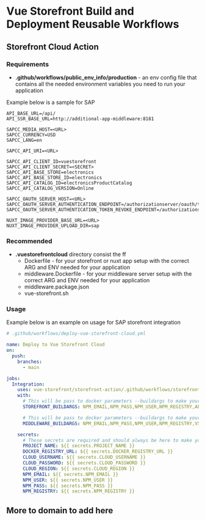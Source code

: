 # Vue Storefront Build and Deployment Reusable Workflows

## Storefront Cloud Action

### Requirements

  - **.github/workflows/public_env_info/production** - an env config file that contains all the needed environment variables you need to run your application

  Example below is a sample for SAP
  ```
  API_BASE_URL=/api/
  API_SSR_BASE_URL=http://additional-app-middleware:8181

  SAPCC_MEDIA_HOST=<URL>
  SAPCC_CURRENCY=USD
  SAPCC_LANG=en

  SAPCC_API_URI=<URL>

  SAPCC_API_CLIENT_ID=vuestorefront
  SAPCC_API_CLIENT_SECRET=<SECRET>
  SAPCC_API_BASE_STORE=electronics
  SAPCC_API_BASE_STORE_ID=electronics
  SAPCC_API_CATALOG_ID=electronicsProductCatalog
  SAPCC_API_CATALOG_VERSION=Online

  SAPCC_OAUTH_SERVER_HOST=<URL>
  SAPCC_OAUTH_SERVER_AUTHENTICATION_ENDPOINT=/authorizationserver/oauth/token
  SAPCC_OAUTH_SERVER_AUTHENTICATION_TOKEN_REVOKE_ENDPOINT=/authorizationserver/oauth/revoke

  NUXT_IMAGE_PROVIDER_BASE_URL=<URL>
  NUXT_IMAGE_PROVIDER_UPLOAD_DIR=sap
  ```

### Recommended

- **.vuestorefrontcloud** directory consist the ff
  - Dockerfile - for your storefront or nuxt app setup with the correct ARG and ENV needed for your application
  - middleware.Dockerfile - for your middleware server setup with the correct ARG and ENV needed for your application
  - middleware.package.json
  - vue-storefront.sh

### Usage

Example below is an example on usage for SAP storefront integration

```yaml
# .github/workflows/deploy-vue-storefront-cloud.yml

name: Deploy to Vue Storefront Cloud
on:
  push:
    branches:
      - main

jobs:
  Integration:
    uses: vue-storefront/storefront-action/.github/workflows/storefrontcloud-action.yml@main
    with:
      # This will be pass to docker parameters --buildargs to make your docker build look environment variables for your storefront application
      STOREFRONT_BUILDARGS: NPM_EMAIL,NPM_PASS,NPM_USER,NPM_REGISTRY,API_BASE_URL,API_SSR_BASE_URL,VSF_API_URI,VSF_API_HOST,VSF_API_AUTH_HOST,VSF_API_CLIENT_ID,VSF_API_CLIENT_SECRET,VSF_API_SCOPES,VSF_SERVER_API_CLIENT_ID,VSF_SERVER_API_CLIENT_SECRET,VSF_SERVER_API_SCOPES,VSF_SERVER_API_OPERATIONS,NUXT_IMAGE_PROVIDER,NUXT_IMAGE_PROVIDER_BASE_URL,SAPCC_MEDIA_HOST,NUXT_IMAGE_PROVIDER_UPLOAD_DIR

      # This will be pass to docker parameters --buildargs to make your docker build look environment variables for your middleware application
      MIDDLEWARE_BUILDARGS: NPM_EMAIL,NPM_PASS,NPM_USER,NPM_REGISTRY,VSF_REDIS_ENABLED,VSF_REDIS_HOST,VSF_REDIS_PORT,VSF_REDIS_CACHE_INVALIDATE_KEY,VSF_REDIS_CACHE_INVALIDATE_URL,API_BASE_URL,API_SSR_BASE_URL,VSF_API_URI,VSF_API_HOST,VSF_API_AUTH_HOST,VSF_API_CLIENT_ID,VSF_API_CLIENT_SECRET,VSF_API_SCOPES,VSF_SERVER_API_CLIENT_ID,VSF_SERVER_API_CLIENT_SECRET,VSF_SERVER_API_SCOPES,VSF_SERVER_API_OPERATIONS,NUXT_IMAGE_PROVIDER,NUXT_IMAGE_PROVIDER_BASE_URL,MIDDLEWARE_ALLOWED_ORIGINS,SAPCC_API_URI,SAPCC_OAUTH_SERVER_HOST,SAPCC_OAUTH_SERVER_AUTHENTICATION_ENDPOINT,SAPCC_OAUTH_SERVER_AUTHENTICATION_TOKEN_REVOKE_ENDPOINT,SAPCC_API_CLIENT_ID,SAPCC_API_CLIENT_SECRET,SAPCC_API_BASE_STORE,SAPCC_API_BASE_STORE_ID,SAPCC_API_CATALOG_ID,SAPCC_API_CATALOG_VERSION,SAPCC_CURRENCY,SAPCC_LANG

    secrets:
      # These secrets are required and should always be here to make your build and deployment succeed
      PROJECT_NAME: ${{ secrets.PROJECT_NAME }}
      DOCKER_REGISTRY_URL: ${{ secrets.DOCKER_REGISTRY_URL }}
      CLOUD_USERNAME: ${{ secrets.CLOUD_USERNAME }}
      CLOUD_PASSWORD: ${{ secrets.CLOUD_PASSWORD }}
      CLOUD_REGION: ${{ secrets.CLOUD_REGION }} 
      NPM_EMAIL: ${{ secrets.NPM_EMAIL }}
      NPM_USER: ${{ secrets.NPM_USER }}
      NPM_PASS: ${{ secrets.NPM_PASS }}
      NPM_REGISTRY: ${{ secrets.NPM_REGISTRY }}
```

## More to domain to add here

